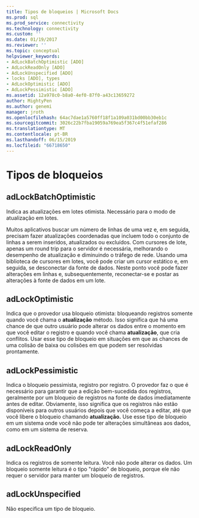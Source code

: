 ```yaml
---
title: Tipos de bloqueios | Microsoft Docs
ms.prod: sql
ms.prod_service: connectivity
ms.technology: connectivity
ms.custom: ''
ms.date: 01/19/2017
ms.reviewer: ''
ms.topic: conceptual
helpviewer_keywords:
- AdLockBatchOptimistic [ADO]
- AdLockReadOnly [ADO]
- AdLockUnspecified [ADO]
- locks [ADO], types
- AdLockOptimistic [ADO]
- AdLockPessimistic [ADO]
ms.assetid: 12a978c0-b8a0-4ef0-87f0-a43c13659272
author: MightyPen
ms.author: genemi
manager: jroth
ms.openlocfilehash: 64ac7dae1a5760ff18f1a109a031bd00bb30eb1c
ms.sourcegitcommit: 3026c22b7fba19059a769ea5f367c4f51efaf286
ms.translationtype: MT
ms.contentlocale: pt-BR
ms.lasthandoff: 06/15/2019
ms.locfileid: "66718650"
---
```

# <a name="types-of-locks"></a>Tipos de bloqueios
## <a name="adlockbatchoptimistic"></a>adLockBatchOptimistic  
 Indica as atualizações em lotes otimista. Necessário para o modo de atualização em lotes.  
  
 Muitos aplicativos buscar um número de linhas de uma vez e, em seguida, precisam fazer atualizações coordenadas que incluem todo o conjunto de linhas a serem inseridos, atualizados ou excluídos. Com cursores de lote, apenas um round trip para o servidor é necessária, melhorando o desempenho de atualização e diminuindo o tráfego de rede. Usando uma biblioteca de cursores em lotes, você pode criar um cursor estático e, em seguida, se desconectar da fonte de dados. Neste ponto você pode fazer alterações em linhas e, subsequentemente, reconectar-se e postar as alterações à fonte de dados em um lote.  
  
## <a name="adlockoptimistic"></a>adLockOptimistic  
 Indica que o provedor usa bloqueio otimista: bloqueando registros somente quando você chama o **atualização** método. Isso significa que há uma chance de que outro usuário pode alterar os dados entre o momento em que você editar o registro e quando você chama **atualização**, que cria conflitos. Usar esse tipo de bloqueio em situações em que as chances de uma colisão de baixa ou colisões em que podem ser resolvidas prontamente.  
  
## <a name="adlockpessimistic"></a>adLockPessimistic  
 Indica o bloqueio pessimista, registro por registro. O provedor faz o que é necessário para garantir que a edição bem-sucedida dos registros, geralmente por um bloqueio de registros na fonte de dados imediatamente antes de editar. Obviamente, isso significa que os registros não estão disponíveis para outros usuários depois que você começa a editar, até que você libere o bloqueio chamando **atualização.** Use esse tipo de bloqueio em um sistema onde você não pode ter alterações simultâneas aos dados, como em um sistema de reserva.  
  
## <a name="adlockreadonly"></a>adLockReadOnly  
 Indica os registros de somente leitura. Você não pode alterar os dados. Um bloqueio somente leitura é o tipo "rápido" de bloqueio, porque ele não requer o servidor para manter um bloqueio de registros.  
  
## <a name="adlockunspecified"></a>adLockUnspecified  
 Não especifica um tipo de bloqueio.
